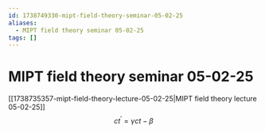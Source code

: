 ```yaml
---
id: 1738749330-mipt-field-theory-seminar-05-02-25
aliases:
  - MIPT field theory seminar 05-02-25
tags: []
---
```


# MIPT field theory seminar 05-02-25
[[1738735357-mipt-field-theory-lecture-05-02-25|MIPT field theory lecture 05-02-25]]
$$
c {t}^{'} = \gamma c t - \beta
$$
